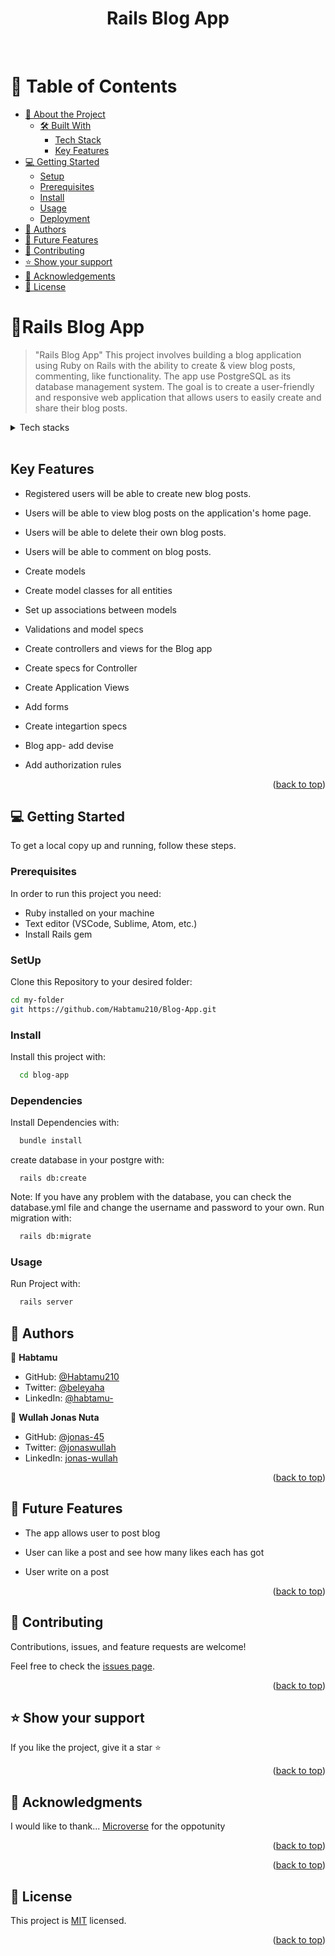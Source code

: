 <a name="readme-top"></a>


<div align="center">
  <h1>Rails Blog App</h1>
  <br/>

</div>


# 📗 Table of Contents

- [📖 About the Project](#about-project)
  - [🛠 Built With](#built-with)
    - [Tech Stack](#tech-stack)
    - [Key Features](#key-features)
- [💻 Getting Started](#getting-started)
  - [Setup](#setup)
  - [Prerequisites](#prerequisites)
  - [Install](#install)
  - [Usage](#usage)
   - [Deployment](#triangular_flag_on_post-deployment)
- [👥 Authors](#authors)
- [🔭 Future Features](#future-features)
- [🤝 Contributing](#contributing)
- [⭐️ Show your support](#support)
- [🙏 Acknowledgements](#acknowledgements)
- [📝 License](#license)


# 📖<a name="about-project">Rails Blog App</a>

> "Rails Blog App" This project involves building a blog application using Ruby on Rails with the ability to create & view blog posts, commenting, like functionality. The app use PostgreSQL as its database management system. The goal is to create a user-friendly and responsive web application that allows users to easily create and share their blog posts.
<details>
  <summary>Tech stacks</summary>
  <ul>
    <li><a href="https://rubyonrails.org/">Ruby on Rails</a></li>
    <li><a href="https://www.postgresql.org/">PostgreSQL</a></li>
    
  </ul>
</details>
<br>


## Key Features <a name="key-features"></a>

-  Registered users will be able to create new blog posts.

-  Users will be able to view blog posts on the application's home page.

-  Users will be able to delete their own blog posts.

-  Users will be able to comment on blog posts.

-  Create models

-  Create model classes for all entities

-  Set up associations between models

-  Validations and model specs

-  Create controllers and views for the Blog app

-  Create specs for Controller

-  Create Application Views 

- Add forms

- Create integartion specs

- Blog app- add devise

- Add authorization rules


<p align="right">(<a href="#readme-top">back to top</a>)</p>


## 💻 Getting Started <a name="getting-started"></a>

To get a local copy up and running, follow these steps.

### Prerequisites
In order to run this project you need:

- Ruby installed on your machine
- Text editor (VSCode, Sublime, Atom, etc.)
- Install Rails gem

### SetUp

Clone this Repository to your desired folder:

``` sh
cd my-folder
git https://github.com/Habtamu210/Blog-App.git
```
### Install 
Install this project with:
 
``` sh
  cd blog-app
```
### Dependencies
Install Dependencies with:
``` sh
  bundle install
  ```

  create database in your postgre with:
  ```
    rails db:create
  ```
Note: If you have any problem with the database, you can check the database.yml file and change the username and password to your own. Run migration with:

``` sh
  rails db:migrate
  ```
### Usage
Run Project with:
``` sh
  rails server
```

## 👥 Authors <a name="authors"></a>

👤 **Habtamu**

- GitHub: [@Habtamu210](https://github.com/Habtamu210)
- Twitter: [@beleyaha](https://twitter.com/beleyaha)
- LinkedIn: [@habtamu-](https://www.linkedin.com/in/habtamu-birru/)


👤 **Wullah Jonas Nuta**

- GitHub: [@jonas-45](https://github.com/jonas-45)
- Twitter: [@jonaswullah](https://twitter.com/jonaswullah)
- LinkedIn: [jonas-wullah](https://linkedin.com/in/jonas-wullah)

<p align="right">(<a href="#readme-top">back to top</a>)</p>

<!-- FUTURE FEATURES -->

## 🔭 Future Features <a name="future-features"></a>

- The app allows user to post blog

- User can like a post and see how many likes each has got

- User write on a post

<p align="right">(<a href="#readme-top">back to top</a>)</p>


## 🤝 Contributing <a name="contributing"></a>

Contributions, issues, and feature requests are welcome!

Feel free to check the [issues page](../../issues/).

<p align="right">(<a href="#readme-top">back to top</a>)</p>

<!-- SUPPORT -->

## ⭐️ Show your support <a name="support"></a>


If you like the project, give it a star ⭐️ 

<p align="right">(<a href="#readme-top">back to top</a>)</p>

## 🙏 Acknowledgments <a name="acknowledgements"></a>

I would like to thank...
[Microverse](https://www.microverse.org/) for the oppotunity

<p align="right">(<a href="#readme-top">back to top</a>)</p>

<p align="right">(<a href="#readme-top">back to top</a>)</p>


## 📝 License <a name="license"></a>

This project is [MIT](./LICENSE) licensed.

<p align="right">(<a href="#readme-top">back to top</a>)</p>
